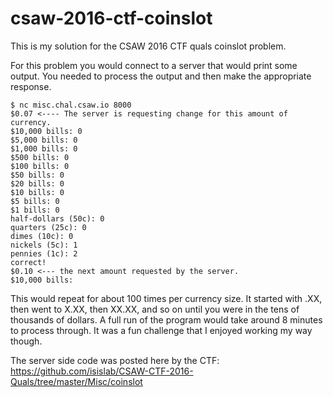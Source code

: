 # csaw-2016-ctf-coinslot
This is my solution for the CSAW 2016 CTF quals coinslot problem.

For this problem you would connect to a server that would print some output. You needed to process the output and then make the appropriate response.

    $ nc misc.chal.csaw.io 8000
    $0.07 <---- The server is requesting change for this amount of currency.
    $10,000 bills: 0
    $5,000 bills: 0
    $1,000 bills: 0
    $500 bills: 0
    $100 bills: 0
    $50 bills: 0
    $20 bills: 0
    $10 bills: 0
    $5 bills: 0
    $1 bills: 0
    half-dollars (50c): 0
    quarters (25c): 0
    dimes (10c): 0
    nickels (5c): 1
    pennies (1c): 2
    correct!
    $0.10 <--- the next amount requested by the server.
    $10,000 bills:

This would repeat for about 100 times per currency size. It started with .XX, then went to X.XX, then XX.XX, and so on until you were in the tens of thousands of dollars. A full run of the program would take around 8 minutes to process through.
It was a fun challenge that I enjoyed working my way though. 

The server side code was posted here by the CTF:
https://github.com/isislab/CSAW-CTF-2016-Quals/tree/master/Misc/coinslot
